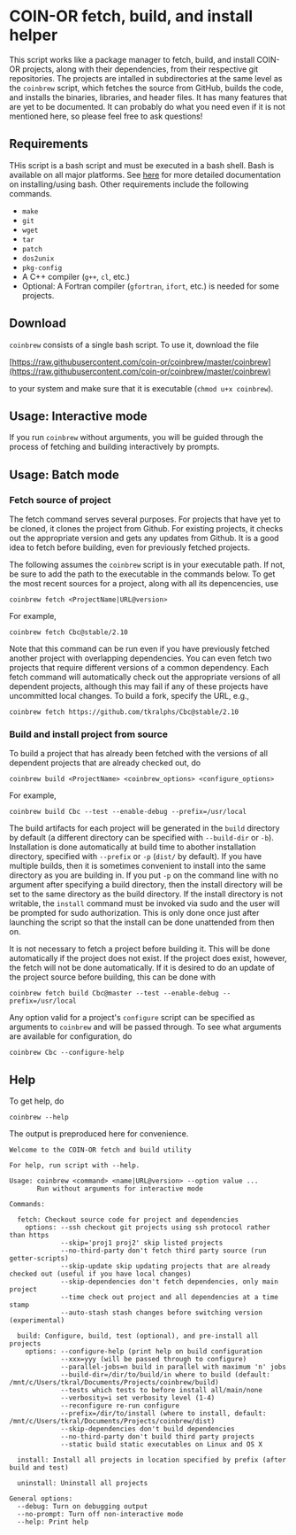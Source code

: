 # COIN-OR fetch, build, and install helper

This script works like a package manager to fetch, build, and install COIN-OR
projects, along with their dependencies, from their respective git
repositories. The projects are intalled in subdirectories at the same level as
the `coinbrew` script, which fetches the source from GitHub, builds the code,
and installs the binaries, libraries, and header files. It has many features
that are yet to be documented. It can probably do what you need even if it is
not mentioned here, so please feel free to ask questions!

## Requirements

THis script is a bash script and must be executed in a bash shell. Bash is
available on all major platforms. See [here](
https://coin-or.github.io/user_introduction.html#building-from-source) for
more detailed documentation on installing/using bash.  Other requirements
include the following commands.
  * `make`
  * `git`
  * `wget`
  * `tar`
  * `patch`
  * `dos2unix`
  * `pkg-config`
  * A C++ compiler (`g++`, `cl`, etc.)
  * Optional: A Fortran compiler (`gfortran`, `ifort`, etc.) is needed for some projects.
  
## Download

`coinbrew` consists of a single bash script. To use it, download the file

   [https://raw.githubusercontent.com/coin-or/coinbrew/master/coinbrew](https://raw.githubusercontent.com/coin-or/coinbrew/master/coinbrew)

to your system and make sure that it is executable (`chmod u+x coinbrew`).

## Usage: Interactive mode

If you run `coinbrew` without arguments, you will be guided through the
process of fetching and building interactively by prompts.

## Usage: Batch mode

### Fetch source of project

The fetch command serves several purposes. For projects that have yet to be
cloned, it clones the project from Github. For existing projects, it checks
out the appropriate version and gets any updates from Github. It is a good
idea to fetch before building, even for previously fetched projects.

The following assumes the `coinbrew` script is in your executable path. If
not, be sure to add the path to the executable in the commands below. To get
the most recent sources for a project, along with all its depencencies, use 
```
coinbrew fetch <ProjectName|URL@version>
```
For example,
```
coinbrew fetch Cbc@stable/2.10 
```
Note that this command can be run even if you have previously fetched another
project with overlapping dependencies. You can even fetch two projects that
require different versions of a common dependency. Each fetch command will
automatically check out the appropriate versions of all dependent projects,
although this may fail if any of these projects have uncommitted local
changes. To build a fork, specify the URL, e.g.,
```
coinbrew fetch https://github.com/tkralphs/Cbc@stable/2.10 
```

### Build and install project from source

To build a project that has already been fetched with the versions of all
dependent projects that are already checked out, do
```
coinbrew build <ProjectName> <coinbrew_options> <configure_options>
```
For example,
```
coinbrew build Cbc --test --enable-debug --prefix=/usr/local 
```
The build artifacts for each project will be generated in the `build`
directory by default (a different directory can be specified with
`--build-dir` or `-b`). Installation is done automatically at build time to
abother installation directory, specified with `--prefix` or `-p` (`dist/` by 
default). If you have multiple builds, then it is sometimes convenient to 
install into the same directory as you are building in. If you put `-p` 
on the command line with no argument after specifying a build directory,
then the install directory will be set to the same directory as the build
directory. If the install directory is not writable, the `install` command 
must be invoked via sudo and the user will be prompted for sudo authorization.
This is only done once just after launching the script so that the install
can be done unattended from then on. 

It is not necessary to fetch a project before building it. This will be done
automatically if the project does not exist. If the project does exist,
however, the fetch will not be done automatically. If it is desired to do an
update of the project source before building, this can be done with
```
coinbrew fetch build Cbc@master --test --enable-debug --prefix=/usr/local
```
Any option valid for a project's `configure` script can be specified as
arguments to `coinbrew` and will be passed through. To see what arguments are
available for configuration, do
```
coinbrew Cbc --configure-help
```

## Help

To get help, do
```
coinbrew --help
```
The output is preproduced here for convenience.
```
Welcome to the COIN-OR fetch and build utility

For help, run script with --help.

Usage: coinbrew <command> <name|URL@version> --option value ...
       Run without arguments for interactive mode

Commands:

  fetch: Checkout source code for project and dependencies
    options: --ssh checkout git projects using ssh protocol rather than https
             --skip='proj1 proj2' skip listed projects
             --no-third-party don't fetch third party source (run getter-scripts)
             --skip-update skip updating projects that are already checked out (useful if you have local changes)
             --skip-dependencies don't fetch dependencies, only main project
             --time check out project and all dependencies at a time stamp
             --auto-stash stash changes before switching version (experimental)

  build: Configure, build, test (optional), and pre-install all projects
    options: --configure-help (print help on build configuration
             --xxx=yyy (will be passed through to configure)
             --parallel-jobs=n build in parallel with maximum 'n' jobs
             --build-dir=/dir/to/build/in where to build (default: /mnt/c/Users/tkral/Documents/Projects/coinbrew/build)
             --tests which tests to before install all/main/none
             --verbosity=i set verbosity level (1-4)
             --reconfigure re-run configure
             --prefix=/dir/to/install (where to install, default: /mnt/c/Users/tkral/Documents/Projects/coinbrew/dist)
             --skip-dependencies don't build dependencies
             --no-third-party don't build third party projects
             --static build static executables on Linux and OS X

  install: Install all projects in location specified by prefix (after build and test)

  uninstall: Uninstall all projects

General options:
  --debug: Turn on debugging output
  --no-prompt: Turn off non-interactive mode
  --help: Print help

```
